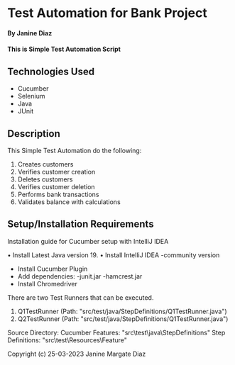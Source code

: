 # Test Automation for Bank Project

#### By Janine Diaz

#### This is Simple Test Automation Script

## Technologies Used

* Cucumber
* Selenium
* Java
* JUnit

## Description

This Simple Test Automation do the following:
1. Creates customers
2. Verifies customer creation
3. Deletes customers
4. Verifies customer deletion
5. Performs bank transactions
6. Validates balance with calculations

## Setup/Installation Requirements

Installation guide for Cucumber setup with IntelliJ IDEA

•	Install Latest Java version 19.
•	Install IntelliJ IDEA -community version
* Install Cucumber Plugin
* Add dependencies:
      -junit.jar
      -hamcrest.jar
* Install Chromedriver


There are two Test Runners that can be executed.

1. Q1TestRunner (Path: "src/test/java/StepDefinitions/Q1TestRunner.java")
2. Q2TestRunner (Path: "src/test/java/StepDefinitions/Q1TestRunner.java")

Source Directory:
Cucumber Features: "src\test\java\StepDefinitions"
Step Definitions: "src\test\Resources\Feature"




Copyright (c) 25-03-2023 Janine Margate Diaz
